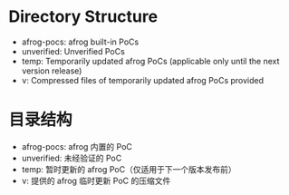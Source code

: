            
# Directory Structure
- afrog-pocs:     afrog built-in PoCs
- unverified:    Unverified PoCs
- temp:          Temporarily updated afrog PoCs (applicable only until the next version release)
- v:             Compressed files of temporarily updated afrog PoCs provided

# 目录结构
- afrog-pocs:     afrog 内置的 PoC
- unverified:     未经验证的 PoC
- temp:           暂时更新的 afrog PoC（仅适用于下一个版本发布前）
- v:      提供的 afrog 临时更新 PoC 的压缩文件